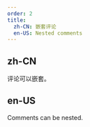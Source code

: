 ```yaml
---
order: 2
title:
  zh-CN: 嵌套评论
  en-US: Nested comments
---
```


## zh-CN

评论可以嵌套。

## en-US

Comments can be nested.
